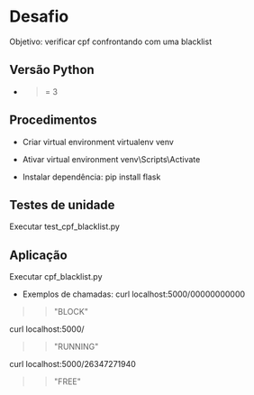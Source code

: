 # Desafio
Objetivo: verificar cpf confrontando com uma blacklist

## Versão Python
 - >= 3

## Procedimentos
 - Criar virtual environment
 virtualenv venv

 - Ativar virtual environment
 venv\Scripts\Activate
 
 - Instalar dependência:
 pip install flask

## Testes de unidade
 Executar test_cpf_blacklist.py
 
## Aplicação
 Executar cpf_blacklist.py
 
 - Exemplos de chamadas:
 curl localhost:5000/00000000000
 >> "BLOCK"
 
 curl localhost:5000/
 >> "RUNNING"
 
 curl localhost:5000/26347271940
 >> "FREE"